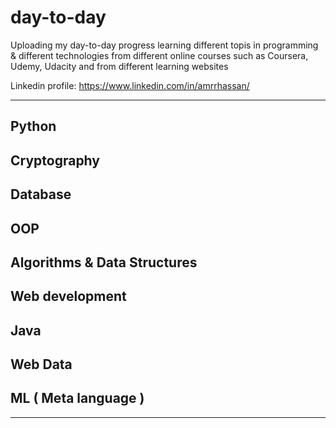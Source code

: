 # day-to-day
Uploading my day-to-day progress learning different topis in programming & different technologies from different online courses
such as Coursera, Udemy, Udacity and from different learning websites

Linkedin profile: https://www.linkedin.com/in/amrrhassan/

-----------------------------

Python
--

Cryptography
--
Database
--
OOP
--
Algorithms & Data Structures 
--
Web development
--
Java
--
Web Data
--
ML ( Meta language )
--
-------------------
